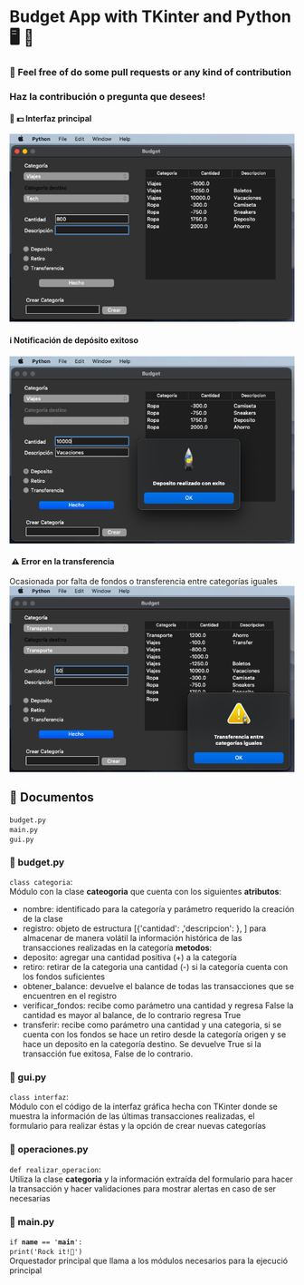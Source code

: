 # Budget App with TKinter and Python 🖥 🐍

### 💬 Feel free of do some pull requests or any kind of contribution
### Haz la contribución o pregunta que desees!

####  📱 💵 Interfaz principal  
![Transferencia](/imgs_readme/img_transferencia.png)  
####  ℹ️ Notificación de depósito exitoso  
![Notificación depósito](/imgs_readme/img_notificacion_deposito.png)  
####  ⚠️ Error en la transferencia  
Ocasionada por falta de fondos o transferencia entre categorías iguales 
![Error en la transferencia](/imgs_readme/img_error_transferencia.png)  

## 📂 Documentos
<code>budget.py</code>  
<code>main.py</code>  
<code>gui.py</code>  

### 🔹 budget.py
<code>class categoria</code>:  
Módulo con la clase **cateogoria** que cuenta con los siguientes **atributos**:
- nombre: identificado para la categoría y parámetro requerido la creación de la clase
- registro: objeto de estructura [{'cantidad': ,'descripcion': }, ] para almacenar de manera volátil la información histórica de las transacciones realizadas en la categoría
**metodos**:
- deposito: agregar una cantidad positiva (+) a la categoría
- retiro: retirar de la categoria una cantidad (-) si la categoría cuenta con los fondos suficientes
- obtener_balance: devuelve el balance de todas las transacciones que se encuentren en el registro
- verificar_fondos: recibe como parámetro una cantidad y regresa False la cantidad es mayor al balance, de lo contrario regresa True
- transferir: recibe como parámetro una cantidad y una categoria, si se cuenta con los fondos se hace un retiro desde la categoría origen y se hace un deposito en la categoría destino. Se devuelve True si la transacción fue exitosa, False de lo contrario.

### 🔹 gui.py
<code>class interfaz</code>:  
Módulo con el código de la interfaz gráfica hecha con TKinter donde se muestra la información de las últimas transacciones realizadas, el formulario para realizar éstas y la opción de crear nuevas categorías

### 🔹 operaciones.py
<code>def realizar_operacion</code>:  
Utiliza la clase **categoria** y la información extraída del formulario para hacer la transacción y hacer validaciones para mostrar alertas en caso de ser necesarias

### 🔹 main.py
<code>if __name__ == '__main__': print('Rock it!🎸')</code>  
Orquestador principal que llama a los módulos necesarios para la ejecució principal